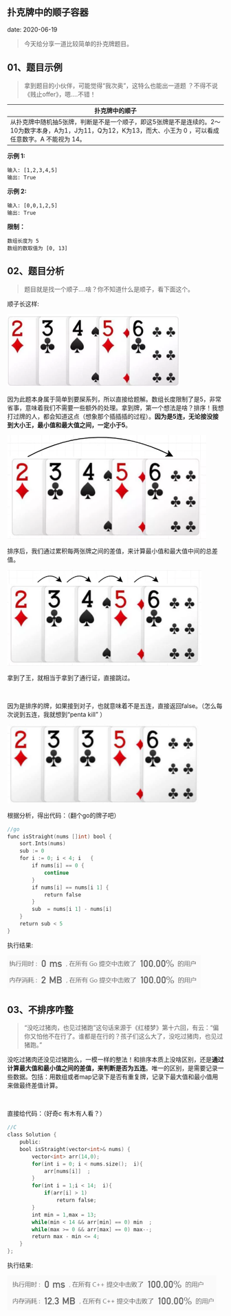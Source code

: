  
##	扑克牌中的顺子容器
date:	2020-06-19
 

> 今天给分享一道比较简单的扑克牌题目。

## 01、题目示例

> 拿到题目的小伙伴，可能觉得“我次奥”，这特么也能出一道题 ？不得不说《贱止offer》，嗯....不错！

| 扑克牌中的顺子                                               |
| ------------------------------------------------------------ |
| 从扑克牌中随机抽5张牌，判断是不是一个顺子，即这5张牌是不是连续的。2～10为数字本身，A为1，J为11，Q为12，K为13，而大、小王为 0 ，可以看成任意数字。A 不能视为 14。 |

**示例 1:**

```
输入: [1,2,3,4,5]
输出: True
```

**示例 2:**

```
输入: [0,0,1,2,5]
输出: True
```

**限制：**

```
数组长度为 5 
数组的数取值为 [0, 13] 
```

## 02、题目分析

> 题目就是找一个顺子....啥？你不知道什么是顺子，看下面这个。

顺子长这样:

<img src="./17/1.jpg" alt="PNG" style="zoom: 50%;" />

因为此题本身属于简单到要屎系列，所以直接给题解。数组长度限制了是5，非常省事，意味着我们不需要一些额外的处理。拿到牌，第一个想法是啥？排序！我想打过牌的人，都会知道这点（想象那个插插插的过程）。**因为是5连，无论接没接到大小王，最小值和最大值之间，一定小于5**。

<img src="./17/2.jpg" alt="PNG" style="zoom: 67%;" />

排序后，我们通过累积每两张牌之间的差值，来计算最小值和最大值中间的总差值。

<img src="./17/3.jpg" alt="PNG" style="zoom: 67%;" />

拿到了王，就相当于拿到了通行证，直接跳过。

<br/>

因为是排序的牌，如果接到对子，也就意味着不是五连，直接返回false。（怎么每次说到五连，我就想到“penta kill” ）

<img src="./17/4.jpg" alt="PNG" style="zoom: 67%;" />

根据分析，得出代码：（翻个go的牌子吧）

```go
//go 
func isStraight(nums []int) bool { 
    sort.Ints(nums) 
    sub := 0 
    for i := 0; i < 4; i   { 
        if nums[i] == 0 { 
            continue 
        } 
        if nums[i] == nums[i 1] {
            return false
        }
        sub  = nums[i 1] - nums[i]
    }
    return sub < 5
}
```

执行结果:

<img src="./17/5.jpg" alt="PNG" style="zoom: 80%;" />

## 03、不排序咋整

> “没吃过猪肉，也见过猪跑”这句话来源于《红楼梦》第十六回，有云：“偏你又怕他不在行了。谁都是在行的？孩子们这么大了，没吃过猪肉，也见过猪跑。”

没吃过猪肉还没见过猪跑么，一模一样的整法！和排序本质上没啥区别，还是**通过计算最大值和最小值之间的差值，来判断是否为五连**。唯一的区别，是需要记录一些数据。包括：用数组或者map记录下是否有重复牌，记录下最大值和最小值用来做最终差值计算。

<br/>

直接给代码：（好奇c  有木有人看？）

```c
//C   
class Solution { 
    public: 
    bool isStraight(vector<int>& nums) { 
        vector<int> arr(14,0); 
        for(int i = 0; i < nums.size();  i){ 
            arr[nums[i]]  ; 
        } 
        for(int i = 1;i < 14;  i){
            if(arr[i] > 1)
                return false;
        }
        int min = 1,max = 13;
        while(min < 14 && arr[min] == 0) min  ;
        while(max >= 0 && arr[max] == 0) max--;
        return max - min <= 4;
    }
};
```

执行结果:

<img src="./17/6.jpg" alt="PNG" style="zoom: 80%;" />